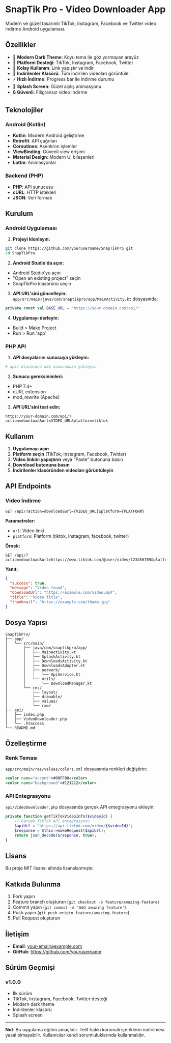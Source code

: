 # SnapTik Pro - Video Downloader App

Modern ve güzel tasarımlı TikTok, Instagram, Facebook ve Twitter video indirme Android uygulaması.

## Özellikler

- 🎨 **Modern Dark Theme**: Koyu tema ile göz yormayan arayüz
- 📱 **Platform Desteği**: TikTok, Instagram, Facebook, Twitter
- 🔗 **Kolay Kullanım**: Link yapıştır ve indir
- 📁 **İndirilenler Klasörü**: Tüm indirilen videoları görüntüle
- ⚡ **Hızlı İndirme**: Progress bar ile indirme durumu
- 🎯 **Splash Screen**: Güzel açılış animasyonu
- 🔒 **Güvenli**: Filigransız video indirme

## Teknolojiler

### Android (Kotlin)
- **Kotlin**: Modern Android geliştirme
- **Retrofit**: API çağrıları
- **Coroutines**: Asenkron işlemler
- **ViewBinding**: Güvenli view erişimi
- **Material Design**: Modern UI bileşenleri
- **Lottie**: Animasyonlar

### Backend (PHP)
- **PHP**: API sunucusu
- **cURL**: HTTP istekleri
- **JSON**: Veri formatı

## Kurulum

### Android Uygulaması

1. **Projeyi klonlayın:**
```bash
git clone https://github.com/yourusername/SnapTikPro.git
cd SnapTikPro
```

2. **Android Studio'da açın:**
- Android Studio'yu açın
- "Open an existing project" seçin
- SnapTikPro klasörünü seçin

3. **API URL'sini güncelleyin:**
`app/src/main/java/com/snaptikpro/app/MainActivity.kt` dosyasında:
```kotlin
private const val BASE_URL = "https://your-domain.com/api/"
```

4. **Uygulamayı derleyin:**
- Build > Make Project
- Run > Run 'app'

### PHP API

1. **API dosyalarını sunucuya yükleyin:**
```bash
# api/ klasörünü web sunucunuza yükleyin
```

2. **Sunucu gereksinimleri:**
- PHP 7.4+
- cURL extension
- mod_rewrite (Apache)

3. **API URL'sini test edin:**
```
https://your-domain.com/api/?action=download&url=VIDEO_URL&platform=tiktok
```

## Kullanım

1. **Uygulamayı açın**
2. **Platform seçin** (TikTok, Instagram, Facebook, Twitter)
3. **Video linkini yapıştırın** veya "Paste" butonuna basın
4. **Download butonuna basın**
5. **İndirilenler klasöründen videoları görüntüleyin**

## API Endpoints

### Video İndirme
```
GET /api/?action=download&url={VIDEO_URL}&platform={PLATFORM}
```

**Parametreler:**
- `url`: Video linki
- `platform`: Platform (tiktok, instagram, facebook, twitter)

**Örnek:**
```
GET /api/?action=download&url=https://www.tiktok.com/@user/video/123456789&platform=tiktok
```

**Yanıt:**
```json
{
  "success": true,
  "message": "Video found",
  "downloadUrl": "https://example.com/video.mp4",
  "title": "Video Title",
  "thumbnail": "https://example.com/thumb.jpg"
}
```

## Dosya Yapısı

```
SnapTikPro/
├── app/
│   └── src/main/
│       ├── java/com/snaptikpro/app/
│       │   ├── MainActivity.kt
│       │   ├── SplashActivity.kt
│       │   ├── DownloadsActivity.kt
│       │   ├── DownloadsAdapter.kt
│       │   ├── network/
│       │   │   └── ApiService.kt
│       │   └── utils/
│       │       └── DownloadManager.kt
│       └── res/
│           ├── layout/
│           ├── drawable/
│           ├── values/
│           └── raw/
├── api/
│   ├── index.php
│   ├── VideoDownloader.php
│   └── .htaccess
└── README.md
```

## Özelleştirme

### Renk Teması
`app/src/main/res/values/colors.xml` dosyasında renkleri değiştirin:

```xml
<color name="accent">#00FF88</color>
<color name="background">#121212</color>
```

### API Entegrasyonu
`api/VideoDownloader.php` dosyasında gerçek API entegrasyonu ekleyin:

```php
private function getTikTokVideoInfo($videoId) {
    // Gerçek TikTok API entegrasyonu
    $apiUrl = "https://api.tiktok.com/video/{$videoId}";
    $response = $this->makeRequest($apiUrl);
    return json_decode($response, true);
}
```

## Lisans

Bu proje MIT lisansı altında lisanslanmıştır.

## Katkıda Bulunma

1. Fork yapın
2. Feature branch oluşturun (`git checkout -b feature/amazing-feature`)
3. Commit yapın (`git commit -m 'Add amazing feature'`)
4. Push yapın (`git push origin feature/amazing-feature`)
5. Pull Request oluşturun

## İletişim

- **Email**: your-email@example.com
- **GitHub**: https://github.com/yourusername

## Sürüm Geçmişi

### v1.0.0
- İlk sürüm
- TikTok, Instagram, Facebook, Twitter desteği
- Modern dark theme
- İndirilenler klasörü
- Splash screen

---

**Not**: Bu uygulama eğitim amaçlıdır. Telif hakkı korumalı içeriklerin indirilmesi yasal olmayabilir. Kullanıcılar kendi sorumluluklarında kullanmalıdır.